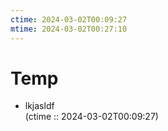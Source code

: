 ```yaml
---
ctime: 2024-03-02T00:09:27
mtime: 2024-03-02T00:27:10
---
```


# Temp

- lkjasldf  
  (ctime :: 2024-03-02T00:09:27)